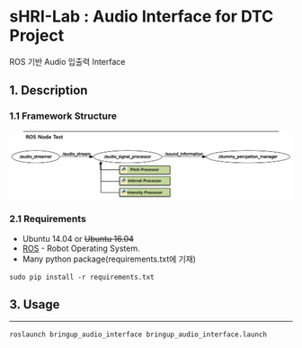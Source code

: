 sHRI-Lab : Audio Interface for DTC Project
===========================================================

ROS 기반 Audio 입출력 Interface

## 1. Description


### 1.1 Framework Structure

![H/W Structure](./assets/images/audio_interface.png)

### 2.1 Requirements

-	Ubuntu 14.04 or ~~Ubuntu 16.04~~
-	[ROS](http://wiki.ros.org/) - Robot Operating System.
-	Many python package(requirements.txt에 기재)
```
sudo pip install -r requirements.txt
```

## 3. Usage
--------

```
roslaunch bringup_audio_interface bringup_audio_interface.launch
```
